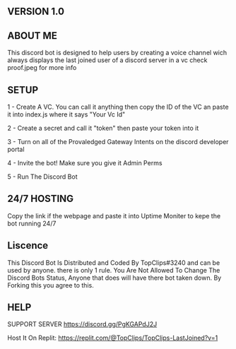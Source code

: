 ## VERSION 1.0

## ABOUT ME
This discord bot is designed to help users by creating a voice channel wich always displays the last joined user of a discord server in a vc check proof.jpeg for more info

## SETUP
1 - Create A VC. You can call it anything then copy the ID of the VC an paste it into index.js where it says "Your Vc Id"

2 - Create a secret and call it "token" then paste your token into it

3 - Turn on all of the Provaledged Gateway Intents  on the discord developer portal

4 - Invite the bot! Make sure you give it Admin Perms

5 - Run The Discord Bot

## 24/7 HOSTING
Copy the link if the webpage and paste it into Uptime Moniter to kepe the bot running 24/7

## Liscence
This Discord Bot Is Distributed and Coded By TopClips#3240 and can be used by anyone. there is only 1 rule. You Are Not Allowed To Change The Discord Bots Status, Anyone that does will have there bot taken down. By Forking this you agree to this.  

## HELP
SUPPORT SERVER https://discord.gg/PgKGAPdJ2J

Host It On Replit: https://replit.com/@TopClips/TopClips-LastJoined?v=1
